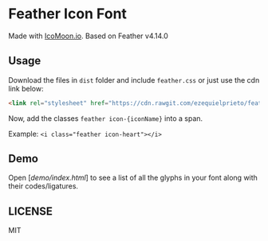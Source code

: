 # Feather Icon Font

Made with [IcoMoon.io](https://icomoon.io). 
Based on Feather v4.14.0

## Usage

Download the files in `dist` folder and include `feather.css` or just use the cdn link below:

```html
<link rel="stylesheet" href="https://cdn.rawgit.com/ezequielprieto/feather-icon-font/master/dist/feather.css">
```

Now, add the classes `feather icon-{iconName}` into a span.

Example: `<i class="feather icon-heart"></i>`

## Demo

Open [*demo/index.html*] to see a list of all the glyphs in your font along with their codes/ligatures.

## LICENSE

MIT
